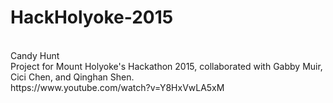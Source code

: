 # HackHolyoke-2015
<br/>
Candy Hunt
<br/>
Project for Mount Holyoke's Hackathon 2015, collaborated with Gabby Muir, Cici Chen, and Qinghan Shen.
<br/>
https://www.youtube.com/watch?v=Y8HxVwLA5xM
